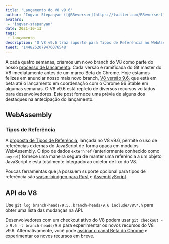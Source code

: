 ```yaml
---
title: 'Lançamento do V8 v9.6'
author: 'Ingvar Stepanyan ([@RReverser](https://twitter.com/RReverser))'
avatars:
 - 'ingvar-stepanyan'
date: 2021-10-13
tags:
 - lançamento
description: 'O V8 v9.6 traz suporte para Tipos de Referência no WebAssembly.'
tweet: '1448262079476076548'
---
```

A cada quatro semanas, criamos um novo branch do V8 como parte do nosso [processo de lançamento](https://v8.dev/docs/release-process). Cada versão é ramificada do Git master do V8 imediatamente antes de um marco Beta do Chrome. Hoje estamos felizes em anunciar nosso mais novo branch, [V8 versão 9.6](https://chromium.googlesource.com/v8/v8.git/+log/branch-heads/9.6), que está em beta até o lançamento em coordenação com o Chrome 96 Stable em algumas semanas. O V8 v9.6 está repleto de diversos recursos voltados para desenvolvedores. Este post fornece uma prévia de alguns dos destaques na antecipação do lançamento.

<!--truncate-->
## WebAssembly

### Tipos de Referência

A [proposta de Tipos de Referência](https://github.com/WebAssembly/reference-types/blob/master/proposals/reference-types/Overview.md), lançada no V8 v9.6, permite o uso de referências externas do JavaScript de forma opaca em módulos WebAssembly. O tipo de dados `externref` (anteriormente conhecido como `anyref`) fornece uma maneira segura de manter uma referência a um objeto JavaScript e está totalmente integrado ao coletor de lixo do V8.

Poucas ferramentas que já possuem suporte opcional para tipos de referência são [wasm-bindgen para Rust](https://rustwasm.github.io/wasm-bindgen/reference/reference-types.html) e [AssemblyScript](https://www.assemblyscript.org/compiler.html#command-line-options).

## API do V8

Use `git log branch-heads/9.5..branch-heads/9.6 include/v8\*.h` para obter uma lista das mudanças na API.

Desenvolvedores com um checkout ativo do V8 podem usar `git checkout -b 9.6 -t branch-heads/9.6` para experimentar os novos recursos do V8 v9.6. Alternativamente, você pode [assinar o canal Beta do Chrome](https://www.google.com/chrome/browser/beta.html) e experimentar os novos recursos em breve.
